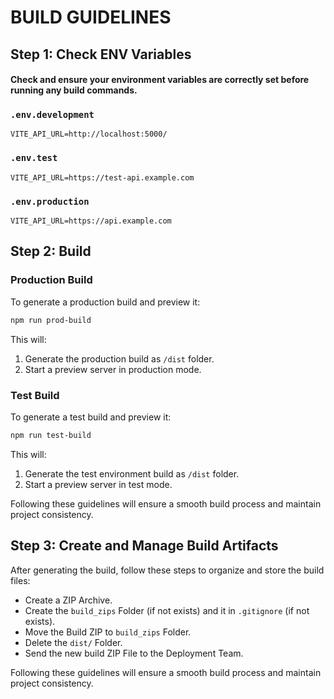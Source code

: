 # BUILD GUIDELINES

## Step 1: Check ENV Variables

#### Check and ensure your environment variables are correctly set before running any build commands.

### `.env.development`

```env
VITE_API_URL=http://localhost:5000/
```

### `.env.test`

```env
VITE_API_URL=https://test-api.example.com
```

### `.env.production`

```env
VITE_API_URL=https://api.example.com
```

## Step 2: Build

### Production Build

To generate a production build and preview it:

```sh
npm run prod-build
```

This will:

1. Generate the production build as `/dist` folder.
2. Start a preview server in production mode.

### Test Build

To generate a test build and preview it:

```sh
npm run test-build
```

This will:

1. Generate the test environment build as `/dist` folder.
2. Start a preview server in test mode.

Following these guidelines will ensure a smooth build process and maintain project consistency.

## Step 3: Create and Manage Build Artifacts

After generating the build, follow these steps to organize and store the build files:

- Create a ZIP Archive.
- Create the `build_zips` Folder (if not exists) and it in `.gitignore` (if not exists).
- Move the Build ZIP to `build_zips` Folder.
- Delete the `dist/` Folder.
- Send the new build ZIP File to the Deployment Team.

Following these guidelines will ensure a smooth build process and maintain project consistency.
